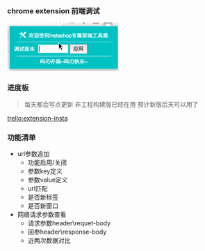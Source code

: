 ### chrome extension 前端调试

![](other/index.jpeg)

### 进度板

>每天都会写点更新 非工程构建版已经在用 预计新版后天可以用了

[trello:extension-insta](https://trello.com/b/GDf0mREr/play)

### 功能清单

* url参数追加
    * 功能启用/关闭
    * 参数key定义
    * 参数value定义
    * url匹配
    * 是否新标签
    * 是否新窗口
* 网络请求参数查看
    * 请求参数header\requet-body
    * 回参header\response-body
    * 近两次数据对比



